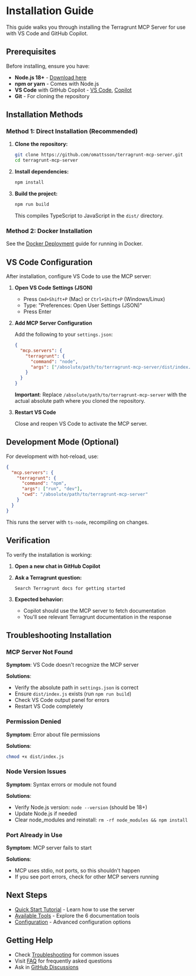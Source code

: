 # Installation Guide

This guide walks you through installing the Terragrunt MCP Server for use with VS Code and GitHub Copilot.

## Prerequisites

Before installing, ensure you have:

- **Node.js 18+** - [Download here](https://nodejs.org/)
- **npm or yarn** - Comes with Node.js
- **VS Code** with GitHub Copilot - [VS Code](https://code.visualstudio.com/), [Copilot](https://github.com/features/copilot)
- **Git** - For cloning the repository

## Installation Methods

### Method 1: Direct Installation (Recommended)

1. **Clone the repository:**

   ```bash
   git clone https://github.com/omattsson/terragrunt-mcp-server.git
   cd terragrunt-mcp-server
   ```

2. **Install dependencies:**

   ```bash
   npm install
   ```

3. **Build the project:**

   ```bash
   npm run build
   ```

   This compiles TypeScript to JavaScript in the `dist/` directory.

### Method 2: Docker Installation

See the [Docker Deployment](Docker-Deployment) guide for running in Docker.

## VS Code Configuration

After installation, configure VS Code to use the MCP server:

1. **Open VS Code Settings (JSON)**

   - Press `Cmd+Shift+P` (Mac) or `Ctrl+Shift+P` (Windows/Linux)
   - Type: "Preferences: Open User Settings (JSON)"
   - Press Enter

2. **Add MCP Server Configuration**

   Add the following to your `settings.json`:

   ```json
   {
     "mcp.servers": {
       "terragrunt": {
         "command": "node",
         "args": ["/absolute/path/to/terragrunt-mcp-server/dist/index.js"]
       }
     }
   }
   ```

   **Important**: Replace `/absolute/path/to/terragrunt-mcp-server` with the actual absolute path where you cloned the repository.

3. **Restart VS Code**

   Close and reopen VS Code to activate the MCP server.

## Development Mode (Optional)

For development with hot-reload, use:

```json
{
  "mcp.servers": {
    "terragrunt": {
      "command": "npm",
      "args": ["run", "dev"],
      "cwd": "/absolute/path/to/terragrunt-mcp-server"
    }
  }
}
```

This runs the server with `ts-node`, recompiling on changes.

## Verification

To verify the installation is working:

1. **Open a new chat in GitHub Copilot**

2. **Ask a Terragrunt question:**

   ```
   Search Terragrunt docs for getting started
   ```

3. **Expected behavior:**

   - Copilot should use the MCP server to fetch documentation
   - You'll see relevant Terragrunt documentation in the response

## Troubleshooting Installation

### MCP Server Not Found

**Symptom**: VS Code doesn't recognize the MCP server

**Solutions**:

- Verify the absolute path in `settings.json` is correct
- Ensure `dist/index.js` exists (run `npm run build`)
- Check VS Code output panel for errors
- Restart VS Code completely

### Permission Denied

**Symptom**: Error about file permissions

**Solutions**:

```bash
chmod +x dist/index.js
```

### Node Version Issues

**Symptom**: Syntax errors or module not found

**Solutions**:

- Verify Node.js version: `node --version` (should be 18+)
- Update Node.js if needed
- Clear node_modules and reinstall: `rm -rf node_modules && npm install`

### Port Already in Use

**Symptom**: MCP server fails to start

**Solutions**:

- MCP uses stdio, not ports, so this shouldn't happen
- If you see port errors, check for other MCP servers running

## Next Steps

- [Quick Start Tutorial](Quick-Start-Tutorial) - Learn how to use the server
- [Available Tools](Available-Tools) - Explore the 6 documentation tools
- [Configuration](Configuration) - Advanced configuration options

## Getting Help

- Check [Troubleshooting](Troubleshooting) for common issues
- Visit [FAQ](FAQ) for frequently asked questions
- Ask in [GitHub Discussions](https://github.com/omattsson/terragrunt-mcp-server/discussions)
